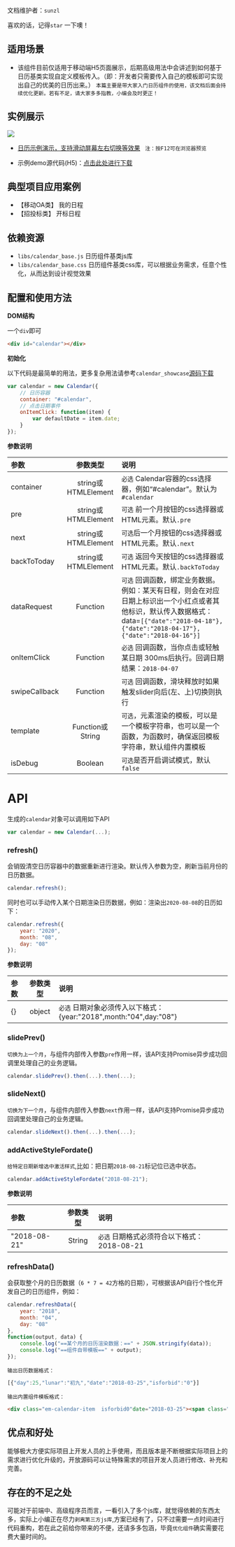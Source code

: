 
文档维护者：`sunzl `

喜欢的话，记得`star` 一下噢！

## 适用场景

- 该组件目前仅适用于移动端H5页面展示，后期高级用法中会讲述到如何基于日历基类实现自定义模板传入。（即：开发者只需要传入自己的模板即可实现出自己的优美的日历出来。） `本篇主要是带大家入门日历组件的使用，该文档后面会持续优化更新。若有不足，请大家多多指教，小编会及时更正！`


## 实例展示
![](http://ydyfcs.epoint.com.cn:8066/doc/ydyf3z/assets/005/20180408-1d1fec76.gif)  


- [日历示例演示，支持滑动屏幕左右切换等效果](http://ydyfcs.epoint.com.cn:8066/H5/Attaches/%E6%97%A5%E5%8E%86%E7%BB%84%E4%BB%B6/calendar_showcase/calendar_showcase.html) ` 注：按F12可在浏览器预览`

- 示例demo源代码(H5)：[点击此处进行下载](https://github.com/sunzunlu/MobileCalendar)


## 典型项目应用案例

- 【移动OA类】 我的日程
- 【招投标类】 开标日程

## 依赖资源

- `libs/calendar_base.js` 日历组件基类js库
- `libs/calendar_base.css` 日历组件基类css库，可以根据业务需求，任意个性化，从而达到设计视觉效果

## 配置和使用方法

__DOM结构__

一个`div`即可

```html
<div id="calendar"></div>
```

__初始化__

以下代码是最简单的用法，更多复杂用法请参考`calendar_showcase`[源码下载](https://github.com/sunzunlu/MobileCalendar)

```js
var calendar = new Calendar({
    // 日历容器
    container: "#calendar",
    // 点击日期事件
    onItemClick: function(item) {
        var defaultDate = item.date;
    }
});
```

__参数说明__

| 参数 | 参数类型  | 说明  |
| :------------- |:-------------:|:-------------|
| container | string或HTMLElement | `必选` Calendar容器的css选择器，例如“#calendar”。默认为`#calendar` |
| pre |   string或HTMLElement  | `可选` 前一个月按钮的css选择器或HTML元素。默认`.pre`  |
| next |  string或HTMLElement  | `可选`后一个月按钮的css选择器或HTML元素。默认`.next`  |
| backToToday | string或HTMLElement | `可选` 返回今天按钮的css选择器或HTML元素。默认`.backToToday`  |
| dataRequest | Function | `可选` 回调函数，绑定业务数据。例如：某天有日程，则会在对应日期上标识出一个小红点或者其他标识，默认传入数据格式：data=`[{"date":"2018-04-18"},{"date":"2018-04-17"},{"date":"2018-04-16"}]`  |
| onItemClick | Function | `必选` 回调函数，当你点击或轻触某日期 300ms后执行。回调日期结果：`2018-04-07` |
| swipeCallback | Function | `可选` 回调函数，滑块释放时如果触发slider向后(左、上)切换则执行  |
| template | Function或String | `可选`，元素渲染的模板，可以是一个模板字符串，也可以是一个函数，为函数时，确保返回模板字符串，默认组件内置模板 |
| isDebug | Boolean | `可选`是否开启调试模式，默认`false` |


# API

生成的`calendar`对象可以调用如下API

```js
var calendar = new Calendar(...);
```

### refresh()

会销毁清空日历容器中的数据重新进行渲染。默认传入参数为空，刷新当前月份的日历数据。

```js
calendar.refresh();
```

同时也可以手动传入某个日期渲染日历数据，例如：渲染出`2020-08-08`的日历如下：

```js
calendar.refresh({
    year: "2020",
    month: "08",
    day: "08"
});
```

__参数说明__

| 参数 | 参数类型  | 说明  |
| :------------- |:-------------:|:-------------|
| {} | object | `必选` 日期对象必须传入以下格式：{year:"2018",month:"04",day:"08"}  |

### slidePrev()

`切换为上一个月`，与组件内部传入参数`pre`作用一样，该API支持Promise异步成功回调里处理自己的业务逻辑。

```js
calendar.slidePrev().then(...).then(...);
```

### slideNext()

`切换为下一个月`，与组件内部传入参数`next`作用一样，该API支持Promise异步成功回调里处理自己的业务逻辑。

```js
calendar.slideNext().then(...).then(...);
```

### addActiveStyleFordate()

`给特定日期新增选中激活样式`,比如：把日期`2018-08-21`标记位已选中状态。

```js
calendar.addActiveStyleFordate("2018-08-21");
```
__参数说明__

| 参数 | 参数类型  | 说明  |
| :------------- |:-------------:|:-------------|
| "2018-08-21" | String | `必选` 日期格式必须符合以下格式：2018-08-21  |

### refreshData()

会获取整个月的日历数据（`6 * 7 = 42`方格的日期），可根据该API自行个性化开发自己的日历组件，例如：

```js
calendar.refreshData({
    year: "2018",
    month: "04",
    day: "08"
},
function(output, data) {
    console.log("==某个月的日历渲染数据：==" + JSON.stringify(data));
    console.log("==组件自带模板==" + output);
});

```
`输出日历数据格式：`
```js
[{"day":25,"lunar":"初九","date":"2018-03-25","isforbid":"0"}]
```

`输出内置组件模板格式：`
```html
<div class="em-calendar-item  isforbid0"date="2018-03-25"><span class="day">25</span><p class="lunar">初九</p></div>
```
## 优点和好处
能够极大方便实际项目上开发人员的上手使用，而且版本是不断根据实际项目上的需求进行优化升级的，开放源码可以让特殊需求的项目开发人员进行修改、补充和完善。

## 存在的不足之处
可能对于前端中、高级程序员而言，一看引入了多个js库，就觉得依赖的东西太多，实际上小编正在尽力`剥离第三方js库`,方案已经有了，只不过需要一点时间进行代码重构，若在此之前给你带来的不便，还请多多包涵，毕竟`优化组件`确实需要花费大量时间的。
